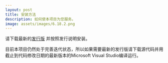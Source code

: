 ```yaml
---
layout: post
title: 安装方法
description: 如何使本项目为您服务。
image: assets/images/6.18.2.png
---
```


请下载最新的[发行版](https://github.com/jskyzero/MoePicture/releases) 并按照发行说明安装。

目前本项目仍然处于完善迭代状态，所以如果需要最新的发行版请下载源代码并用截止到代码修改日期的最新版本的Microsoft Visual Studio编译运行。
